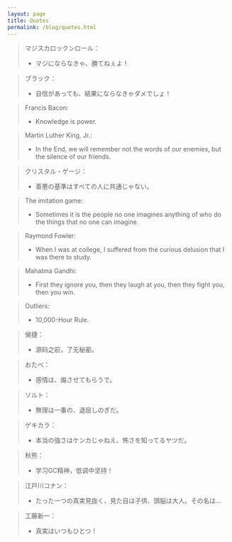 ```yaml
---
layout: page
title: Quotes
permalink: /blog/quotes.html
---
```


> マジスカロックンロール：<br>
> * マジにならなきゃ、勝てねぇよ！

> ブラック：<br>
> * 自信があっても、結果にならなきゃダメでしょ！

> Francis Bacon:<br>
> * Knowledge is power.

> Martin Luther King, Jr.:<br>
> * In the End, we will remember not the words of our enemies, but the silence of our friends.

> クリスタル・ゲージ：<br>
> * 善悪の基準はすべての人に共通じゃない。

> The imitation game:<br>
> * Sometimes it is the people no one imagines anything of who do the things that no one can imagine.

> Raymond Fowler:<br>
> * When I was at college, I suffered from the curious delusion that I was there to study.

> Mahatma Gandhi:<br>
> * First they ignore you, then they laugh at you, then they fight you, then you win.

> Outliers:<br>
> * 10,000-Hour Rule.

> 侯捷：<br>
> * 源码之前，了无秘密。

> おたべ：<br>
> * 感情は、煽させてもらうで。

> ソルト：<br>
> * 無理は一番の、退屈しのぎだ。

> ゲキカラ：<br>
> * 本当の強さはケンカじゃねえ、怖さを知ってるヤツだ。

> 秋熊：<br>
> * 学习GC精神，低调中坚持！

> 江戸川コナン：<br>
> * たった一つの真実見抜く、見た目は子供、頭脳は大人。その名は…

> 工藤新一：<br>
> * 真実はいつもひとつ！
